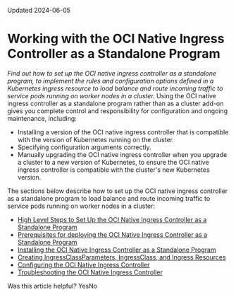 Updated 2024-06-05
# Working with the OCI Native Ingress Controller as a Standalone Program
_Find out how to set up the OCI native ingress controller as a standalone program, to implement the rules and configuration options defined in a Kubernetes ingress resource to load balance and route incoming traffic to service pods running on worker nodes in a cluster._
Using the OCI native ingress controller as a standalone program rather than as a cluster add-on gives you complete control and responsibility for configuration and ongoing maintenance, including:
  * Installing a version of the OCI native ingress controller that is compatible with the version of Kubernetes running on the cluster.
  * Specifying configuration arguments correctly.
  * Manually upgrading the OCI native ingress controller when you upgrade a cluster to a new version of Kubernetes, to ensure the OCI native ingress controller is compatible with the cluster's new Kubernetes version.


The sections below describe how to set up the OCI native ingress controller as a standalone program to load balance and route incoming traffic to service pods running on worker nodes in a cluster:
  * [High Level Steps to Set Up the OCI Native Ingress Controller as a Standalone Program](https://docs.oracle.com/en-us/iaas/Content/ContEng/Tasks/contengsettingupnativeingresscontroller-highlevelsteps.htm#contengsettingupnativeingresscontroller-highlevelsteps "Find out the high level steps to set up the OCI native ingress controller as a standalone program to load balance and route incoming traffic to service pods running on worker nodes in a cluster.")
  * [Prerequisites for deploying the OCI Native Ingress Controller as a Standalone Program](https://docs.oracle.com/en-us/iaas/Content/ContEng/Tasks/contengsettingupnativeingresscontroller-prereqs.htm#contengsettingupnativeingresscontroller-prereqs "Find out what you have to do before you can deploy the OCI native ingress controller as a standalone program to load balance and route incoming traffic to service pods running on worker nodes in a Kubernetes cluster.")
  * [Installing the OCI Native Ingress Controller as a Standalone Program](https://docs.oracle.com/en-us/iaas/Content/ContEng/Tasks/contengsettingupnativeingresscontroller-installing-creating-resources.htm#contengsettingupnativeingresscontroller-installing-creating-resources "Find out how to install the OCI native ingress controller as a standalone program.")
  * [Creating IngressClassParameters, IngressClass, and Ingress Resources](https://docs.oracle.com/en-us/iaas/Content/ContEng/Tasks/contengsettingupnativeingresscontroller-createresources.htm#contengsettingupnativeingresscontroller-createresources "Find out how to create the Kubernetes ingress-related resources that are required to use the OCI native ingress controller.")
  * [Configuring the OCI Native Ingress Controller](https://docs.oracle.com/en-us/iaas/Content/ContEng/Tasks/contengsettingupnativeingresscontroller-configuring.htm#contengsettingupnativeingresscontroller-configuring "Find out how to configure and customize the OCI native ingress controller to load balance and route incoming traffic to service pods running on worker nodes in a Kubernetes cluster.")
  * [Troubleshooting the OCI Native Ingress Controller](https://docs.oracle.com/en-us/iaas/Content/ContEng/Tasks/contengsettingupnativeingresscontroller-troubleshooting.htm#contengsettingupnativeingresscontroller-troubleshooting "Find out how to fix common problems with the OCI native ingress controller.")


Was this article helpful?
YesNo


